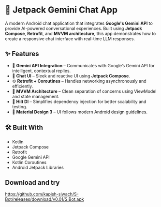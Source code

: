# 🔮 Jetpack Gemini Chat App

A modern Android chat application that integrates **Google's Gemini API** to provide AI-powered conversational experiences. Built using **Jetpack Compose**, **Retrofit**, and **MVVM architecture**, this app demonstrates how to create a responsive chat interface with real-time LLM responses.

## ✨ Features

- 🔗 **Gemini API Integration** – Communicates with Google’s Gemini API for intelligent, contextual replies.
- 💬 **Chat UI** – Sleek and reactive UI using **Jetpack Compose**.
- ⚙️ **Retrofit + Coroutines** – Handles networking asynchronously and efficiently.
- 🧠 **MVVM Architecture** – Clean separation of concerns using ViewModel and state management.
- 🧩 **Hilt DI** – Simplifies dependency injection for better scalability and testing.
- 🎨 **Material Design 3** – UI follows modern Android design guidelines.

## 🛠 Built With

- Kotlin
- Jetpack Compose
- Retrofit
- Google Gemini API
- Kotlin Coroutines
- Android Jetpack Libraries

## Download and try
https://github.com/kapish-siwach/S-Bot/releases/download/v0.01/S.Bot.apk
